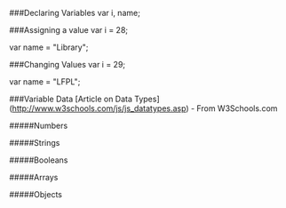 ###Declaring Variables
var i, name;

###Assigning a value
var i = 28;

var name = "Library";

###Changing Values
var i = 29;

var name = "LFPL";

###Variable Data
[Article on Data Types] (http://www.w3schools.com/js/js_datatypes.asp) - From W3Schools.com

#####Numbers

#####Strings

#####Booleans

#####Arrays

#####Objects

